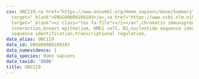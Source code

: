 ```yaml
---
csv: UNC119,<a href="https://www.ensembl.org/Homo_sapiens/Gene/Summary?db=core;g=ENSG00000109103"
  target="_blank">ENSG00000109103</a>,<a href="https://www.ncbi.nlm.nih.gov/pubmed/22863008"
  target="_blank"><i class="fas fa-file"></i></a>",chromatin immunoprecipitation assay,direct
  interaction,breast epithelium, HME1 cell, R2,nucleotide sequence identification,nucleotide
  sequence identification,transcriptional regulation,
data_alias: UNC119
data_id: ENSG00000109103
data_numevidence: 1
data_species: Homo sapiens
data_taxid: '9606'
title: UNC119
---
```


